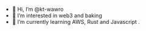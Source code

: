 - 👋 Hi, I’m @kt-wawro
- 👀 I’m interested in web3 and baking
- 🌱 I’m currently learning AWS, Rust and Javascript
.

<!---
kt-wawro/kt-wawro is a ✨ special ✨ repository because its `README.md` (this file) appears on your GitHub profile.
You can click the Preview link to take a look at your changes.
--->
